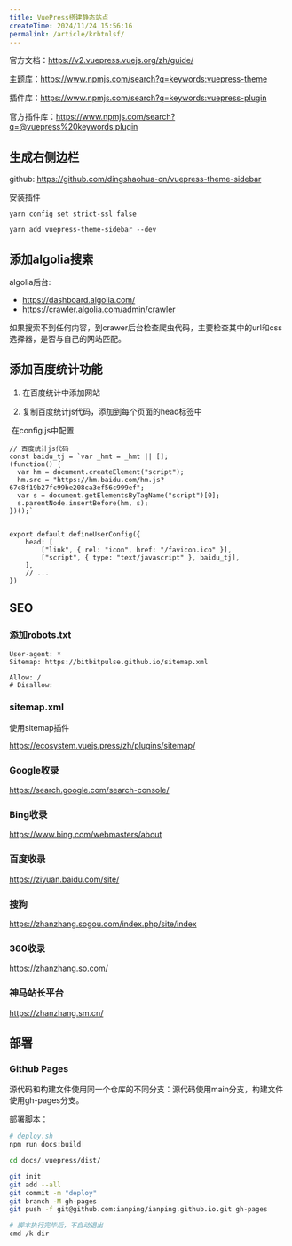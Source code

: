 ```yaml
---
title: VuePress搭建静态站点
createTime: 2024/11/24 15:56:16
permalink: /article/krbtnlsf/
---
```

官方文档：https://v2.vuepress.vuejs.org/zh/guide/

主题库：https://www.npmjs.com/search?q=keywords:vuepress-theme

插件库：https://www.npmjs.com/search?q=keywords:vuepress-plugin

官方插件库：https://www.npmjs.com/search?q=@vuepress%20keywords:plugin


## 生成右侧边栏

github: https://github.com/dingshaohua-cn/vuepress-theme-sidebar

安装插件

`yarn config set strict-ssl false`

`yarn add vuepress-theme-sidebar --dev`


## 添加algolia搜索

algolia后台:

- https://dashboard.algolia.com/
- https://crawler.algolia.com/admin/crawler

如果搜索不到任何内容，到crawer后台检查爬虫代码，主要检查其中的url和css选择器，是否与自己的网站匹配。

## 添加百度统计功能

1. 在百度统计中添加网站

2. 复制百度统计js代码，添加到每个页面的head标签中

​	在config.js中配置

```
// 百度统计js代码
const baidu_tj = `var _hmt = _hmt || [];
(function() {
  var hm = document.createElement("script");
  hm.src = "https://hm.baidu.com/hm.js?67c8f19b27fc99be208ca3ef56c999ef";
  var s = document.getElementsByTagName("script")[0]; 
  s.parentNode.insertBefore(hm, s);
})();`


export default defineUserConfig({
    head: [
        ["link", { rel: "icon", href: "/favicon.ico" }],
        ["script", { type: "text/javascript" }, baidu_tj],
    ],
    // ...
})
```

## SEO

### 添加robots.txt

```
User-agent: *
Sitemap: https://bitbitpulse.github.io/sitemap.xml

Allow: /
# Disallow: 
```

### sitemap.xml

使用sitemap插件

https://ecosystem.vuejs.press/zh/plugins/sitemap/


### Google收录

https://search.google.com/search-console/

### Bing收录

https://www.bing.com/webmasters/about

### 百度收录

https://ziyuan.baidu.com/site/

### 搜狗

https://zhanzhang.sogou.com/index.php/site/index

### 360收录

https://zhanzhang.so.com/

### 神马站长平台

https://zhanzhang.sm.cn/

## 部署

### Github Pages

源代码和构建文件使用同一个仓库的不同分支：源代码使用main分支，构建文件使用gh-pages分支。

部署脚本：

```sh
# deploy.sh
npm run docs:build

cd docs/.vuepress/dist/

git init
git add --all
git commit -m "deploy"
git branch -M gh-pages
git push -f git@github.com:ianping/ianping.github.io.git gh-pages

# 脚本执行完毕后，不自动退出
cmd /k dir
```

